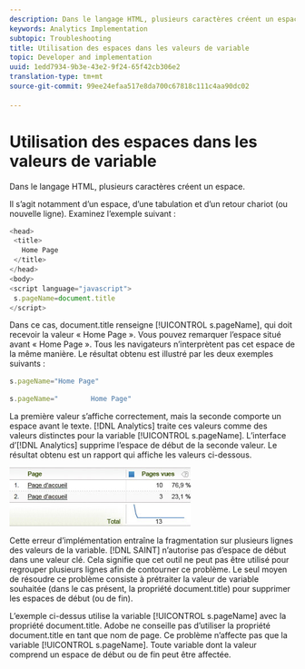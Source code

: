 ```yaml
---
description: Dans le langage HTML, plusieurs caractères créent un espace.
keywords: Analytics Implementation
subtopic: Troubleshooting
title: Utilisation des espaces dans les valeurs de variable
topic: Developer and implementation
uuid: 1edd7934-9b3e-43e2-9f24-65f42cb306e2
translation-type: tm+mt
source-git-commit: 99ee24efaa517e8da700c67818c111c4aa90dc02

---
```



# Utilisation des espaces dans les valeurs de variable

Dans le langage HTML, plusieurs caractères créent un espace.

Il s’agit notamment d’un espace, d’une tabulation et d’un retour chariot (ou nouvelle ligne). Examinez l’exemple suivant :

```js
<head> 
 <title> 
   Home Page 
 </title> 
</head> 
<body> 
<script language="javascript"> 
 s.pageName=document.title 
</script> 
```

Dans ce cas, document.title renseigne [!UICONTROL s.pageName], qui doit recevoir la valeur « Home Page ». Vous pouvez remarquer l’espace situé avant « Home Page ». Tous les navigateurs n’interprètent pas cet espace de la même manière. Le résultat obtenu est illustré par les deux exemples suivants :

```js
s.pageName="Home Page"
```

```js
s.pageName="        Home Page"
```

La première valeur s’affiche correctement, mais la seconde comporte un espace avant le texte. [!DNL Analytics] traite ces valeurs comme des valeurs distinctes pour la variable [!UICONTROL s.pageName]. L’interface d’[!DNL Analytics] supprime l’espace de début de la seconde valeur. Le résultat obtenu est un rapport qui affiche les valeurs ci-dessous.

![](assets/white_space.jpg)

Cette erreur d’implémentation entraîne la fragmentation sur plusieurs lignes des valeurs de la variable. [!DNL SAINT] n’autorise pas d’espace de début dans une valeur clé. Cela signifie que cet outil ne peut pas être utilisé pour regrouper plusieurs lignes afin de contourner ce problème. Le seul moyen de résoudre ce problème consiste à prétraiter la valeur de variable souhaitée (dans le cas présent, la propriété document.title) pour supprimer les espaces de début (ou de fin).

L’exemple ci-dessus utilise la variable [!UICONTROL s.pageName] avec la propriété document.title. Adobe ne conseille pas d’utiliser la propriété document.title en tant que nom de page. Ce problème n’affecte pas que la variable [!UICONTROL s.pageName]. Toute variable dont la valeur comprend un espace de début ou de fin peut être affectée.
